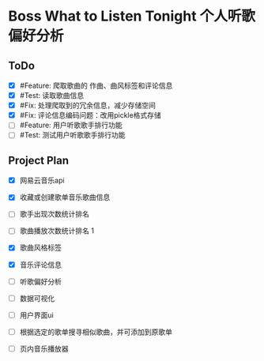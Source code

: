 # Boss What to Listen Tonight 个人听歌偏好分析

## ToDo

- [x] #Feature: 爬取歌曲的 作曲、曲风标签和评论信息
- [x] #Test: 读取歌曲信息
- [x] #Fix: 处理爬取到的冗余信息，减少存储空间
- [x] #Fix: 评论信息编码问题：改用pickle格式存储
- [ ] #Feature: 用户听歌歌手排行功能
- [ ] #Test: 测试用户听歌歌手排行功能

## Project Plan

- [x] 网易云音乐api 
- [x] 收藏或创建歌单音乐歌曲信息
- [ ] 歌手出现次数统计排名
- [ ] 歌曲播放次数统计排名  1
- [x] 歌曲风格标签
- [x] 音乐评论信息
- [ ] 听歌偏好分析
- [ ] 数据可视化
- [ ] 用户界面ui
- [ ] 根据选定的歌单搜寻相似歌曲，并可添加到原歌单
- [ ] 页内音乐播放器

